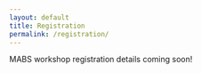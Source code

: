 ```yaml
---
layout: default
title: Registration
permalink: /registration/
---
```


MABS workshop registration details coming soon!

<!-- To participate in MABS 2023, please register through the main AAMAS 2023 conference [here](https://aamas2023.soton.ac.uk/registration/registration-instructions/){:target="_blank"}.

Please make sure you read the [terms and conditions](https://aamas2023.soton.ac.uk/registration/registration-instructions/#terms){:target="_blank"} before registering.
-->
